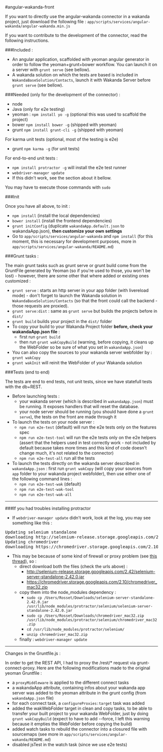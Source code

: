 #angular-wakanda-front

If you want to directly use the angular-wakanda connector in a wakanda project, just download the following file : 
`app/scripts/services/angular-wakanda/angular-wakanda.min.js`

If you want to contribute to the development of the connector, read the following instructions.

###Included :

* An angular application, scaffolded with yeoman angular generator in order to follow the yeoman+grunt+bower workflow. You can launch it on a server with `grunt serve` (see bellow).
* A wakanda solution on which the tests are based is included in `WakandaBaseSolution/Contacts`, launch it with Wakanda Server before `grunt serve` (see bellow).


###Needed (only for the development of the connector) :

* node
* Java (only for e2e testing)
* yeoman : `npm install yo -g` (optional this was used to scaffold the project)
* bower `npm install bower -g` (shipped with yeoman)
* grunt `npm install grunt-cli -g` (shipped with yeoman)

For karma unit tests (optional, most of the testing is e2e)

* grunt `npm karma -g` (for unit tests)

For end-to-end unit tests :

* `npm install protractor -g` will install the e2e test runner
* `webdriver-manager update`
* If this didn't work, see the section about it bellow.

You may have to execute those commands with `sudo`

###Init

Once you have all above, to init :

* `npm install` (install the local dependencies)
* `bower install` (install the frontend dependencies)
* `grunt initConfig` (duplicate `wakandaApp.default.json` to wakandaApp.json), **then customize your own settings**
* Go to `app/scripts/services/angular-wakanda` and `npm install` (for this moment, this is necessary for development purposes, more in `app/scripts/services/angular-wakanda/README.md`)

###Grunt tasks :

The main grunt tasks such as grunt serve or grunt build come from the GruntFile generated by Yeoman (so if you're used to those, you won't be lost) - however, there are some other that where added or existing ones customized :

* `grunt serve` : starts an http server in your app folder (with livereload mode) - don't forget to launch the Wakanda solution in `WakandaBaseSolution/Contacts` (so that the front could call the backend - those requests are proxied).
* `grunt serve:dist` : same as `grunt serve` but builds the projects before in `dist/` 
* `grunt build` builds your project in the `dist/` folder
* To copy your build to your Wakanda Project folder **before, check your wakandaApp.json file** :
    * first run `grunt build`
    * then run `grunt wakCopyBuild` (warning, before copying, it cleans up the WebFolder so be sure of what you set in `wakandaApp.json`)
* You can also copy the sources to your wakanda server webfolder by : `grunt wakCopy`
* `grunt wakInit` will reinit the WebFolder of your Wakanda solution
    
###Tests (end to end)

The tests are end to end tests, not unit tests, since we have statefull tests with the db+REST.

* Before launching tests : 
	* your wakanda server (which is described in `wakandaApp.json`) must be running. It exposes handlers that will reset the database.
	* your node server should be running (you should have done a `grunt serve`), the tests on the front are made through it
* To launch the tests on your node server :
	* `npm run e2e-test` (default) will run the e2e tests only on the features spec
	* `npm run e2e-test-tool` will run the e2e tests only on the e2e helpers (assert that the helpers used in test correctly work - not included by default because takes more times and this kind of code doesn't change much, it's not related to the connector)
	* `npm run e2e-test-all` run all the tests
* To launch the tests directly on the wakanda server described in `wakandaApp.json` : first run `grunt wakCopy` (will copy your sources from `app` folder to your wakanda project webfolder), then use either one of the following command lines :
	* `npm run e2e-test-wak` (default)
	* `npm run e2e-test-wak-tool`
	* `npm run e2e-test-wak-all`

---

###If you had troubles installing protractor

* If `webdriver-manager update` didn't work, look at the log, you may see something like this :
<pre>
Updating selenium standalone
downloading http://selenium-release.storage.googleapis.com/2.42/selenium-server-standalone-2.42.0.jar...
Updating chromedriver
downloading https://chromedriver.storage.googleapis.com/2.10/chromedriver_mac32.zip…
</pre>
* This may be because of some kind of firewall or proxy problem (see [this thread](https://groups.google.com/forum/#!msg/selenium-users/aIIqHBnB_Is/7ws4xCQ84yQJ)), so :
	* direct download both the files (check the urls above) :
		* http://selenium-release.storage.googleapis.com/2.42/selenium-server-standalone-2.42.0.jar
		* https://chromedriver.storage.googleapis.com/2.10/chromedriver_mac32.zip
	* copy them into the node_modules dependency : 
		* `sudo cp /Users/Rosset/Downloads/selenium-server-standalone-2.42.0.jar /usr/lib/node_modules/protractor/selenium/selenium-server-standalone-2.42.0.jar`
		* `sudo cp /Users/Rosset/Downloads/chromedriver_mac32.zip /usr/lib/node_modules/protractor/selenium/chromedriver_mac32.zip`
		* `cd /usr/lib/node_modules/protractor/selenium/`
		* `unzip chromedriver_mac32.zip`
	* finally : `webdriver-manager update`

---

Changes in the Gruntfile.js :

In order to get the REST API, I had to proxy the /rest/* request via grunt-connect-proxy.
Here are the following modifications made to the original yeoman Gruntfile :

* a `proxyMiddleware` is applied to the different connect tasks
* a wakandaApp attribute, containing infos about your wakanda app server was added to the yeoman attribute in the grunt config (from `wakandaApp.json` file)
* for each connect task, a `configureProxies:target` task was added
* added the wakWebFolder target in clean and copy tasks, to be able to transfer your built project to your wakanda WebFolder, just by doing `grunt wakCopyBuild` (expect to have to add --force, I left this warning because it empties the WebFolder before copying the build)
* added watch tasks to rebuild the connector into a closured file with sourcemaps (see more in `app/scripts/services/angular-wakanda/README.md`)
* disabled jsTest in the watch task (since we use e2e tests)